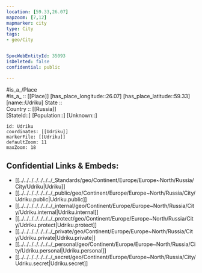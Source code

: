 ```yaml
---
location: [59.33,26.07] 
mapzoom: [7,12] 
mapmarker: city 
type: City
tags:
- geo/City


SpocWebEntityId: 35093
isDeleted: false
confidential: public

---
```

#is_a_/Place  
#is_a_ :: [[Place]] 
[has_place_longitude::26.07] 
[has_place_latitude::59.33] 
[name::Udriku] 
State ::  
Country :: [[Russia]]  
[StateId::] 
[Population::] 
[Unknown::] 


```leaflet
id: Udriku
coordinates: [[Udriku]] 
markerFile: [[Udriku]] 
defaultZoom: 11 
maxZoom: 18
```


## Confidential Links & Embeds: 
- [[../../../../../../../_Standards/geo/Continent/Europe/Europe~North/Russia/City/Udriku|Udriku]] 
- [[../../../../../../../_public/geo/Continent/Europe/Europe~North/Russia/City/Udriku.public|Udriku.public]] 
- [[../../../../../../../_internal/geo/Continent/Europe/Europe~North/Russia/City/Udriku.internal|Udriku.internal]] 
- [[../../../../../../../_protect/geo/Continent/Europe/Europe~North/Russia/City/Udriku.protect|Udriku.protect]] 
- [[../../../../../../../_private/geo/Continent/Europe/Europe~North/Russia/City/Udriku.private|Udriku.private]] 
- [[../../../../../../../_personal/geo/Continent/Europe/Europe~North/Russia/City/Udriku.personal|Udriku.personal]] 
- [[../../../../../../../_secret/geo/Continent/Europe/Europe~North/Russia/City/Udriku.secret|Udriku.secret]] 
